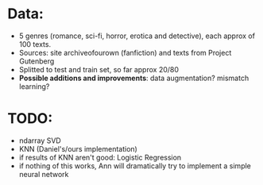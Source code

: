 # Data:
- 5 genres (romance, sci-fi, horror, erotica and detective), each approx of 100 texts. 
- Sources: site archiveofourown (fanfiction) and texts from Project Gutenberg
- Splitted to test and train set, so far approx 20/80
- **Possible additions and improvements**: data augmentation? mismatch learning?

# TODO:
- ndarray SVD
- KNN (Daniel's/ours implementation)
- if results of KNN aren't good: Logistic Regression
- if nothing of this works, Ann will dramatically try to implement a simple neural network
